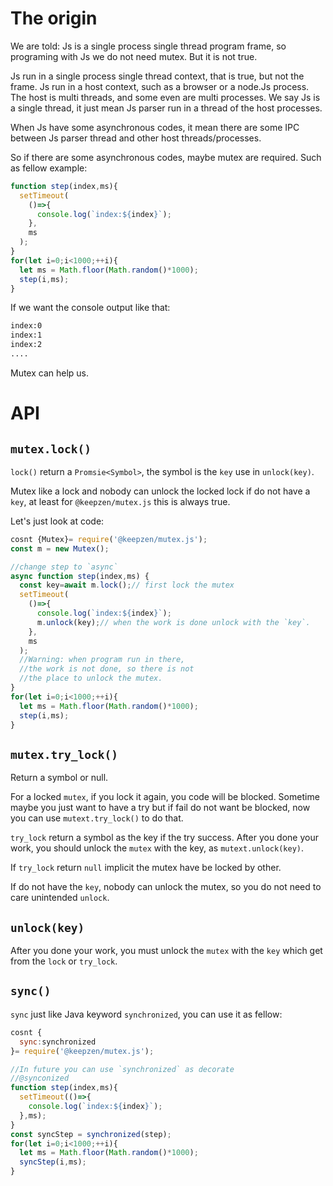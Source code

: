 # The origin
We are told: Js is a single process single thread program frame, so programing
with Js we do not need mutex. But it is not true.

Js run in a single process single thread context, that is true, but not the
frame. Js run in a host context, such as a browser or a node.Js process.
The host is multi threads, and some even are multi processes.
We say Js is a single thread, it just mean Js parser run in a thread of the
host processes.

When Js have some asynchronous codes, it mean there are some IPC
between Js parser thread and other host threads/processes.

So if there are some asynchronous codes, maybe mutex are required. Such as fellow example:

```js
function step(index,ms){
  setTimeout(
    ()=>{
      console.log(`index:${index}`);
    },
    ms
  );
}
for(let i=0;i<1000;++i){
  let ms = Math.floor(Math.random()*1000);
  step(i,ms);
}
```
If we want the console output like that:

```txt
index:0
index:1
index:2
....
```
Mutex can help us.

# API
## `mutex.lock()`

`lock()` return a `Promsie<Symbol>`, the symbol is the `key` use in `unlock(key)`.

Mutex like a lock and nobody can unlock the locked lock if do not have a `key`, at least for `@keepzen/mutex.js` this is always true.

Let's just look at code:

```js
cosnt {Mutex}= require('@keepzen/mutex.js');
const m = new Mutex();

//change step to `async`
async function step(index,ms) {
  const key=await m.lock();// first lock the mutex
  setTimeout(
    ()=>{
      console.log(`index:${index}`);
      m.unlock(key);// when the work is done unlock with the `key`.
    },
    ms
  );
  //Warning: when program run in there,
  //the work is not done, so there is not
  //the place to unlock the mutex.
}
for(let i=0;i<1000;++i){
  let ms = Math.floor(Math.random()*1000);
  step(i,ms);
}
```

## `mutex.try_lock()`

Return a symbol or null.

For a locked `mutex`, if you lock it again, you code will be blocked.
Sometime maybe you just want to have a try but if fail do not want be blocked,
now you can use `mutext.try_lock()` to do that.

`try_lock` return a symbol as the key if the try success. After you done your work, you should  unlock the `mutex` with the key, as `mutext.unlock(key)`.

If `try_lock` return `null` implicit the mutex have be locked by other.

If do not have the `key`, nobody can unlock the mutex, so you do not need to care unintended `unlock`.

## `unlock(key)`
After you done your work, you must unlock the `mutex` with the `key` which get from the `lock` or `try_lock`.

## `sync()`

`sync` just like Java keyword `synchronized`, you can use it as fellow:
```js
cosnt {
  sync:synchronized
}= require('@keepzen/mutex.js');

//In future you can use `synchronized` as decorate
//@synconized
function step(index,ms){
  setTimeout(()=>{
    console.log(`index:${index}`);
  },ms);
}
const syncStep = synchronized(step);
for(let i=0;i<1000;++i){
  let ms = Math.floor(Math.random()*1000);
  syncStep(i,ms);
}
```
